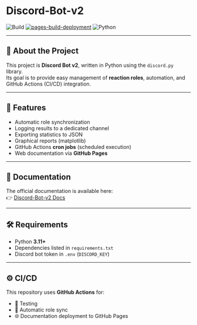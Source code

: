 # Discord-Bot-v2

![Build](https://github.com/Dsa-jpg/Discord-Bot-v2/actions/workflows/sync_roles.yml/badge.svg)
[![pages-build-deployment](https://github.com/Dsa-jpg/Discord-Bot-v2/actions/workflows/pages/pages-build-deployment/badge.svg)](https://dsa-jpg.github.io/Discord-Bot-v2/)
![Python](https://img.shields.io/badge/python-3.11-blue.svg)

---

## 📌 About the Project
This project is **Discord Bot v2**, written in Python using the `discord.py` library.  
Its goal is to provide easy management of **reaction roles**, automation, and GitHub Actions (CI/CD) integration.

---

## 🚀 Features
- Automatic role synchronization  
- Logging results to a dedicated channel  
- Exporting statistics to JSON  
- Graphical reports (matplotlib)  
- GitHub Actions **cron jobs** (scheduled execution)  
- Web documentation via **GitHub Pages**

---

## 📖 Documentation
The official documentation is available here:  
👉 [Discord-Bot-v2 Docs](https://dsa-jpg.github.io/Discord-Bot-v2/)

---

## 🛠 Requirements
- Python **3.11+**  
- Dependencies listed in `requirements.txt`  
- Discord bot token in `.env` (`DISCORD_KEY`)  

---

## ⚙️ CI/CD
This repository uses **GitHub Actions** for:  
- 🧪 Testing  
- 🔄 Automatic role sync  
- 🌐 Documentation deployment to GitHub Pages  
